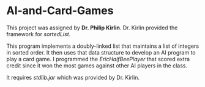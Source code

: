# AI-and-Card-Games

This project was assigned by __Dr. Philip Kirlin__. 
Dr. Kirlin provided the framework for _sortedList_. 

This program implements a doubly-linked list that maintains a list of integers in sorted order. It then uses that data structure to develop an AI program to play a card game. I programmed the _EricHalfBeePlayer_ that scored extra credit since it won the most games against other AI players in the class.    

It requires _stdlib.jar_ which was provided by Dr. Kirlin. 
